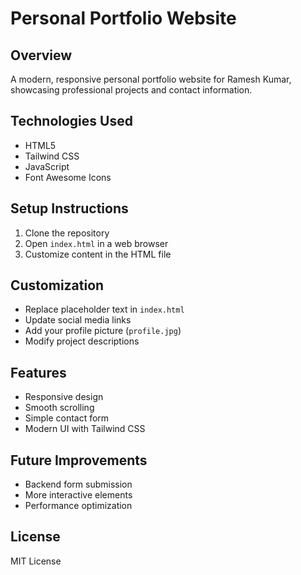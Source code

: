 # Personal Portfolio Website

## Overview
A modern, responsive personal portfolio website for Ramesh Kumar, showcasing professional projects and contact information.

## Technologies Used
- HTML5
- Tailwind CSS
- JavaScript
- Font Awesome Icons

## Setup Instructions
1. Clone the repository
2. Open `index.html` in a web browser
3. Customize content in the HTML file

## Customization
- Replace placeholder text in `index.html`
- Update social media links
- Add your profile picture (`profile.jpg`)
- Modify project descriptions

## Features
- Responsive design
- Smooth scrolling
- Simple contact form
- Modern UI with Tailwind CSS

## Future Improvements
- Backend form submission
- More interactive elements
- Performance optimization

## License
MIT License
